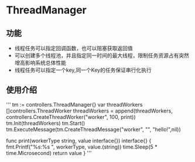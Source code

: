 # ThreadManager
## 功能
- 线程任务可以指定回调函数，也可以阻塞获取返回值
- 可以创建多个线程池，并且指定同一时间的最大线程，限制任务资源占有突然增高影响系统总体性能
- 线程任务可以指定一个key,同一个Key的任务保证串行化执行
## 使用介绍
'''
tm := controllers.ThreadManager{}
var threadWorkers []controllers.ThreadWorker
threadWorkers = append(threadWorkers, controllers.CreateThreadWorker("worker", 100, print))
tm.Init(threadWorkers)
tm.Start()
tm.ExecuteMessage(tm.CreateThreadMessage("worker", "", "hello!",nil))

func print(workerType string, value interface{}) interface{} {
	fmt.Printf("%s:%s  ", workerType, value.(string))
	time.Sleep(5 * time.Microsecond)
	return value
}
'''